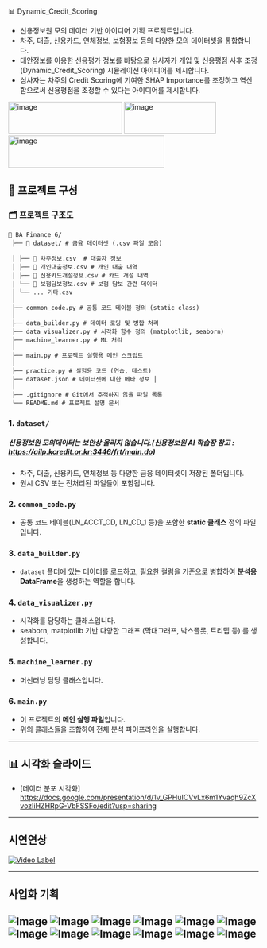 📊 Dynamic_Credit_Scoring

 - 신용정보원 모의 데이터 기반 아이디어 기획 프로젝트입니다.
 - 차주, 대출, 신용카드, 연체정보, 보험정보 등의 다양한 모의 데이터셋을 통합합니다.
 - 대안정보를 이용한 신용평가 정보를 바탕으로 심사자가 개입 및 신용평점 사후 조정(Dynamic_Credit_Scoring) 시뮬레이션 아이디어를 제시합니다.
 - 심사자는 차주의 Credit Scoring에 기여한 SHAP Importance를 조정하고 역산함으로써 신용평점을 조정할 수 있다는 아이디어를 제시합니다.


<img width="229" height="65" alt="image" src="https://github.com/user-attachments/assets/31570db3-0e18-4375-a64b-fe27fde9315c" />
<img width="185" height="65" alt="image" src="https://github.com/user-attachments/assets/8df3ef9e-14e1-4a34-80fa-deb512efe658" />
<img width="314" height="65" alt="image" src="https://github.com/user-attachments/assets/c4e1286c-6ebb-4ebd-946e-20687c012fd0" />



## 📁 프로젝트 구성

### 🗂️ 프로젝트 구조도
<pre><code>📁 BA_Finance_6/ 
 ├── 📂 dataset/ # 금융 데이터셋 (.csv 파일 모음) 
 
 │ ├── 📄 차주정보.csv  # 대출자 정보 
 │ ├── 📄 개인대출정보.csv # 개인 대출 내역 
 │ ├── 📄 신용카드개설정보.csv # 카드 개설 내역 
 │ └── 📄 보험담보정보.csv # 보험 담보 관련 데이터 
 │ └── ... 기타.csv
 │
 ├── common_code.py # 공통 코드 테이블 정의 (static class) 
 │
 ├── data_builder.py # 데이터 로딩 및 병합 처리 
 ├── data_visualizer.py # 시각화 함수 정의 (matplotlib, seaborn) 
 ├── machine_learner.py # ML 처리
 │
 ├── main.py # 프로젝트 실행용 메인 스크립트 
 │
 ├── practice.py # 실험용 코드 (연습, 테스트) 
 ├── dataset.json # 데이터셋에 대한 메타 정보 │ 
 │
 ├── .gitignore # Git에서 추적하지 않을 파일 목록 
 └── README.md # 프로젝트 설명 문서 </code></pre>

### 1. `dataset/`   
##### 신용정보원 모의데이터는 보안상 올리지 않습니다.(신용정보원 AI 학습장 참고 : https://ailp.kcredit.or.kr:3446/frt/main.do)
- 차주, 대출, 신용카드, 연체정보 등 다양한 금융 데이터셋이 저장된 폴더입니다.
- 원시 CSV 또는 전처리된 파일들이 포함됩니다.

### 2. `common_code.py`
- 공통 코드 테이블(LN_ACCT_CD, LN_CD_1 등)을 포함한 **static 클래스** 정의 파일입니다.

### 3. `data_builder.py`
- `dataset` 폴더에 있는 데이터를 로드하고, 필요한 컬럼을 기준으로 병합하여 **분석용 DataFrame**을 생성하는 역할을 합니다.

### 4. `data_visualizer.py`
- 시각화를 담당하는 클래스입니다.
- seaborn, matplotlib 기반 다양한 그래프 (막대그래프, 박스플롯, 트리맵 등) 를 생성합니다.

### 5. `machine_learner.py`
- 머신러닝 담당 클래스입니다.

### 6. `main.py`
- 이 프로젝트의 **메인 실행 파일**입니다.
- 위의 클래스들을 조합하여 전체 분석 파이프라인을 실행합니다.

---

## 📊 시각화 슬라이드

- [데이터 분포 시각화]
https://docs.google.com/presentation/d/1v_GPHuICVvLx6m1Yvaqh9ZcXvozIiHZHRpG-VbFSSFo/edit?usp=sharing

---

## 시연연상
[![Video Label](http://img.youtube.com/vi/QAn6n9Ik5DE/0.jpg)](https://youtu.be/QAn6n9Ik5DE)

---

## 사업화 기획
![Image](https://github.com/user-attachments/assets/de69717b-a03f-4fce-bb37-d21aafd68450)
![Image](https://github.com/user-attachments/assets/cebd46db-b8e2-4b56-af56-ba9fd1abc1d7)
![Image](https://github.com/user-attachments/assets/9ce2fde2-9dfc-478b-8bd5-2cbc350aaa52)
![Image](https://github.com/user-attachments/assets/bc2bff49-0c33-4537-83db-3bfed2618e5f)
![Image](https://github.com/user-attachments/assets/3bfd370f-53d1-4ef4-980a-f1fcc7ed16b2)
![Image](https://github.com/user-attachments/assets/ebb12632-b131-48c8-b82c-2927494c9fa8)
![Image](https://github.com/user-attachments/assets/fbea80bb-abf3-4448-ad50-4d1f66d949b2)
![Image](https://github.com/user-attachments/assets/73ec8d90-4278-443f-bc7c-dc2e8c225138)
![Image](https://github.com/user-attachments/assets/0491ac21-37da-4e77-950d-a2d2db065d6c)
![Image](https://github.com/user-attachments/assets/d2010ee2-8283-4745-8e01-d2bb5faf1c64)
![Image](https://github.com/user-attachments/assets/54f83a97-47ea-4678-8208-a818b0eec211)
![Image](https://github.com/user-attachments/assets/bbdac745-35f5-4a91-a74d-d3f4e6217f0a)
---

